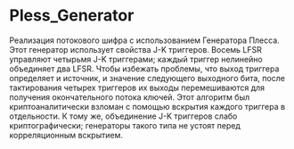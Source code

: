 # Pless_Generator
Реализация потокового шифра с использованием Генератора Плесса. 
Этот генератор использует свойства J-K триггеров. Восемь LFSR управляют четырьмя J-K триггерами; каждый триггер нелинейно объединяет два LFSR. Чтобы избежать проблемы, что выход триггера определяет и источник, и значение следующего выходного бита, после тактирования четырех триггеров их выходы перемешиваются для получения окончательного потока ключей. 
Этот алгоритм был криптоаналитически взломан с помощью вскрытия каждого триггера в отдельности. К тому же, объединение J-K триггеров слабо криптографически; генераторы такого типа не устоят перед корреляционным вскрытием.


